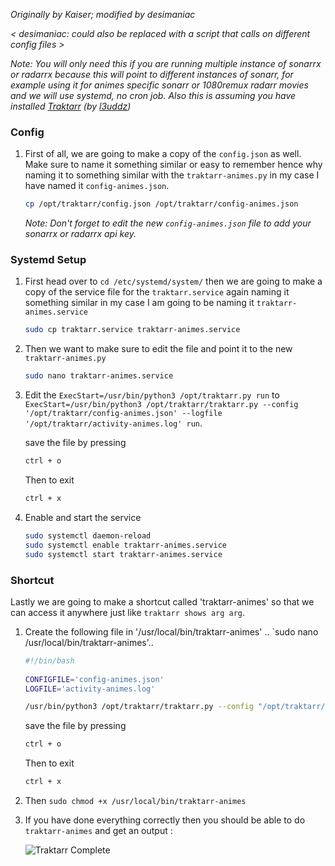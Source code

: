 _Originally by Kaiser; modified by desimaniac_

_< desimaniac: could also be replaced with a script that calls on different config files >_

_Note: You will only need this if you are running multiple instance of sonarrx or radarrx because this will point to different instances of sonarr, for example using it for animes specific sonarr or 1080remux radarr movies and we will use systemd, no cron job. Also this is assuming you have installed [Traktarr](https://github.com/l3uddz/Traktarr) (by [l3uddz](https://github.com/l3uddz/))_

### Config

1. First of all, we are going to make a copy of the `config.json` as well. Make sure to name it something similar or easy to remember hence why naming it to something similar with the `traktarr-animes.py` in my case I have named it `config-animes.json`.

   ```bash
   cp /opt/traktarr/config.json /opt/traktarr/config-animes.json
   ```

   _Note: Don't forget to edit the new `config-animes.json` file to add your sonarrx or radarrx api key._

### Systemd Setup

1. First head over to `cd /etc/systemd/system/` then we are going to make a copy of the service file for the `traktarr.service` again naming it something similar in my case I am going to be naming it `traktarr-animes.service`
 
   ```bash
   sudo cp traktarr.service traktarr-animes.service
   ```
1. Then we want to make sure to edit the file and point it to the new `traktarr-animes.py`
  
   ```bash
   sudo nano traktarr-animes.service
   ```

1. Edit the `ExecStart=/usr/bin/python3 /opt/traktarr.py run` to `ExecStart=/usr/bin/python3 /opt/traktarr/traktarr.py --config '/opt/traktarr/config-animes.json' --logfile '/opt/traktarr/activity-animes.log' run`.

   save the file by pressing
   ```bash
   ctrl + o
   ```
   Then to exit
   ```bash
   ctrl + x
   ```

1. Enable and start the service

   ```bash
   sudo systemctl daemon-reload
   sudo systemctl enable traktarr-animes.service
   sudo systemctl start traktarr-animes.service
   ```

### Shortcut

Lastly we are going to make a shortcut called 'traktarr-animes' so that we can access it anywhere just like `traktarr shows arg arg`.

1. Create the following file in '/usr/local/bin/traktarr-animes' .. `sudo nano /usr/local/bin/traktarr-animes'..

   ```bash
   #!/bin/bash
 
   CONFIGFILE='config-animes.json'
   LOGFILE='activity-animes.log'

   /usr/bin/python3 /opt/traktarr/traktarr.py --config "/opt/traktarr/$CONFIGFILE" --logfile "/opt/traktarr/$LOGFILE" "$@"
   ```

   save the file by pressing
   ```bash
   ctrl + o
   ```
   Then to exit
   ```bash
   ctrl + x
   ```

1. Then `sudo chmod +x /usr/local/bin/traktarr-animes`

1. If you have done everything correctly then you should be able to do `traktarr-animes` and get an output : 

   ![Traktarr Complete](https://i.imgur.com/7ZGE1ev.png)